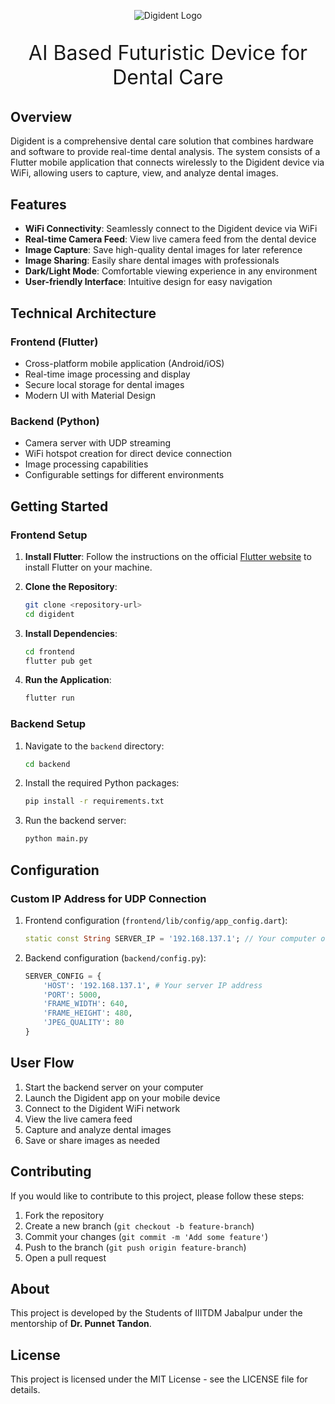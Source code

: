 <p align="center">
  <img src="frontend/assets/images/digident_banner.png" alt="Digident Logo"/>
</p>

<p align="center" style="font-size: 32px;">AI Based Futuristic Device for Dental Care</p>

## Overview

Digident is a comprehensive dental care solution that combines hardware and software to provide real-time dental analysis. The system consists of a Flutter mobile application that connects wirelessly to the Digident device via WiFi, allowing users to capture, view, and analyze dental images.

## Features

- **WiFi Connectivity**: Seamlessly connect to the Digident device via WiFi
- **Real-time Camera Feed**: View live camera feed from the dental device
- **Image Capture**: Save high-quality dental images for later reference
- **Image Sharing**: Easily share dental images with professionals
- **Dark/Light Mode**: Comfortable viewing experience in any environment
- **User-friendly Interface**: Intuitive design for easy navigation

## Technical Architecture

### Frontend (Flutter)

- Cross-platform mobile application (Android/iOS)
- Real-time image processing and display
- Secure local storage for dental images
- Modern UI with Material Design

### Backend (Python)

- Camera server with UDP streaming
- WiFi hotspot creation for direct device connection
- Image processing capabilities
- Configurable settings for different environments

## Getting Started

### Frontend Setup

1. **Install Flutter**: Follow the instructions on the official [Flutter website](https://docs.flutter.dev/get-started/install) to install Flutter on your machine.

2. **Clone the Repository**:

    ```sh
    git clone <repository-url>
    cd digident
    ```

3. **Install Dependencies**:

    ```sh
    cd frontend
    flutter pub get
    ```

4. **Run the Application**:

    ```sh
    flutter run
    ```

### Backend Setup

1. Navigate to the `backend` directory:

    ```sh
    cd backend
    ```

2. Install the required Python packages:

    ```sh
    pip install -r requirements.txt
    ```

3. Run the backend server:

    ```sh
    python main.py
    ```

## Configuration

### Custom IP Address for UDP Connection

1. Frontend configuration (`frontend/lib/config/app_config.dart`):

    ```dart
    static const String SERVER_IP = '192.168.137.1'; // Your computer or ESP32 IP address
    ```

2. Backend configuration (`backend/config.py`):

    ```python
    SERVER_CONFIG = {
        'HOST': '192.168.137.1', # Your server IP address
        'PORT': 5000,
        'FRAME_WIDTH': 640,
        'FRAME_HEIGHT': 480,
        'JPEG_QUALITY': 80
    }
    ```

## User Flow

1. Start the backend server on your computer
2. Launch the Digident app on your mobile device
3. Connect to the Digident WiFi network
4. View the live camera feed
5. Capture and analyze dental images
6. Save or share images as needed

## Contributing

If you would like to contribute to this project, please follow these steps:

1. Fork the repository
2. Create a new branch (`git checkout -b feature-branch`)
3. Commit your changes (`git commit -m 'Add some feature'`)
4. Push to the branch (`git push origin feature-branch`)
5. Open a pull request

## About

This project is developed by the Students of IIITDM Jabalpur under the mentorship of **Dr. Punnet Tandon**.

## License

This project is licensed under the MIT License - see the LICENSE file for details.

